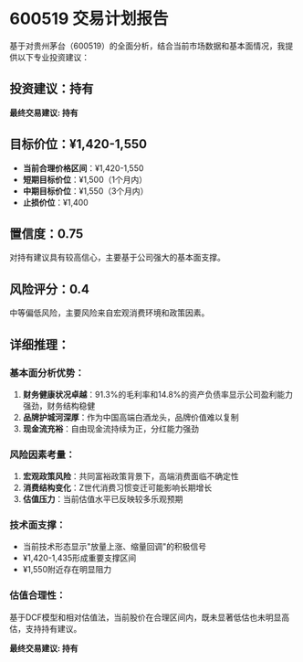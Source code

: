 # 600519 交易计划报告

基于对贵州茅台（600519）的全面分析，结合当前市场数据和基本面情况，我提供以下专业投资建议：

## 投资建议：持有
**最终交易建议: 持有**

## 目标价位：¥1,420-1,550
- **当前合理价格区间**：¥1,420-1,550
- **短期目标价位**：¥1,500（1个月内）
- **中期目标价位**：¥1,550（3个月内）
- **止损价位**：¥1,400

## 置信度：0.75
对持有建议具有较高信心，主要基于公司强大的基本面支撑。

## 风险评分：0.4
中等偏低风险，主要风险来自宏观消费环境和政策因素。

## 详细推理：

### 基本面分析优势：
1. **财务健康状况卓越**：91.3%的毛利率和14.8%的资产负债率显示公司盈利能力强劲，财务结构稳健
2. **品牌护城河深厚**：作为中国高端白酒龙头，品牌价值难以复制
3. **现金流充裕**：自由现金流持续为正，分红能力强劲

### 风险因素考量：
1. **宏观政策风险**：共同富裕政策背景下，高端消费面临不确定性
2. **消费结构变化**：Z世代消费习惯变迁可能影响长期增长
3. **估值压力**：当前估值水平已反映较多乐观预期

### 技术面支撑：
- 当前技术形态显示"放量上涨、缩量回调"的积极信号
- ¥1,420-1,435形成重要支撑区间
- ¥1,550附近存在明显阻力

### 估值合理性：
基于DCF模型和相对估值法，当前股价在合理区间内，既未显著低估也未明显高估，支持持有建议。

**最终交易建议: 持有**